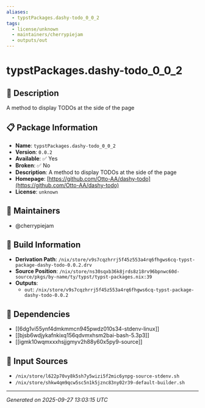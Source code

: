 ```yaml
---
aliases:
  - typstPackages.dashy-todo_0_0_2
tags:
  - license/unknown
  - maintainers/cherrypiejam
  - outputs/out
---
```


# typstPackages.dashy-todo_0_0_2

## 📝 Description

A method to display TODOs at the side of the page

## 📋 Package Information

- **Name**: `typstPackages.dashy-todo_0_0_2`
- **Version**: `0.0.2`
- **Available**: ✅ Yes
- **Broken**: ✅ No
- **Description**: A method to display TODOs at the side of the page
- **Homepage**: [https://github.com/Otto-AA/dashy-todo](https://github.com/Otto-AA/dashy-todo)
- **License**: `unknown`
## 👥 Maintainers

- @cherrypiejam


## 🔧 Build Information

- **Derivation Path**: `/nix/store/v9s7cqzhrrj5f45z553a4rq6fhgws6cq-typst-package-dashy-todo-0.0.2.drv`
- **Source Position**: `/nix/store/ns30sqxb36k8jrds8z18rv96bpnwc60d-source/pkgs/by-name/ty/typst/typst-packages.nix:39`
- **Outputs**:
  - `out`:  `/nix/store/v9s7cqzhrrj5f45z553a4rq6fhgws6cq-typst-package-dashy-todo-0.0.2`

## 🔗 Dependencies

- [[6dg1vi55ynf4dmkmmcn945pwdz010s34-stdenv-linux]]
- [[bjsb6wdjykafnkixq156qdvmxhsm2bai-bash-5.3p3]]
- [[igmk10wqmxxxhsjjgmyv2h88y60x5py9-source]]

## 📁 Input Sources

- `/nix/store/l622p70vy8k5sh7y5wizi5f2mic6ynpg-source-stdenv.sh`
- `/nix/store/shkw4qm9qcw5sc5n1k5jznc83ny02r39-default-builder.sh`

---
*Generated on 2025-09-27 13:03:15 UTC*
